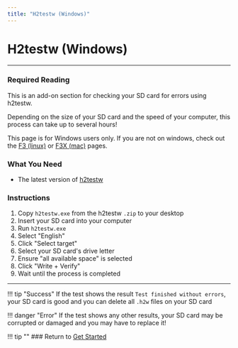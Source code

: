 ```yaml
---
title: "H2testw (Windows)"
---
```


# H2testw (Windows)
---

### Required Reading

This is an add-on section for checking your SD card for errors using h2testw.

Depending on the size of your SD card and the speed of your computer, this process can take up to several hours!

This page is for Windows users only. If you are not on windows, check out the [F3 (linux)](f3-(linux).md) or [F3X (mac)](f3x-(mac).md) pages.

### What You Need

* The latest version of [h2testw](https://www.heise.de/ct/Redaktion/bo/downloads/h2testw_1.4.zip)

### Instructions

1. Copy `h2testw.exe` from the h2testw `.zip` to your desktop
1. Insert your SD card into your computer
1. Run `h2testw.exe`
1. Select "English"
1. Click "Select target"
1. Select your SD card's drive letter
1. Ensure "all available space" is selected
1. Click "Write + Verify"
1. Wait until the process is completed

___

!!! tip "Success"
	If the test shows the result `Test finished without errors`, your SD card is good and you can delete all `.h2w` files on your SD card

!!! danger "Error"
	If the test shows any other results, your SD card may be corrupted or damaged and you may have to replace it!

!!! tip ""
	### Return to [Get Started](../user-guide/get-started.md)

